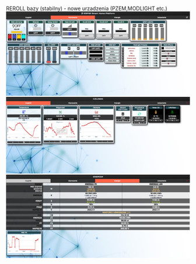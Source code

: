 REROLL bazy (stabilny) - nowe urzadzenia (PZEM,MODLIGHT etc.)
![Screenshot](pd_reroll_ster.jpg)
![Screenshot](pd_reroll_czuj.jpg)
![Screenshot](pd_reroll_ene.jpg)
